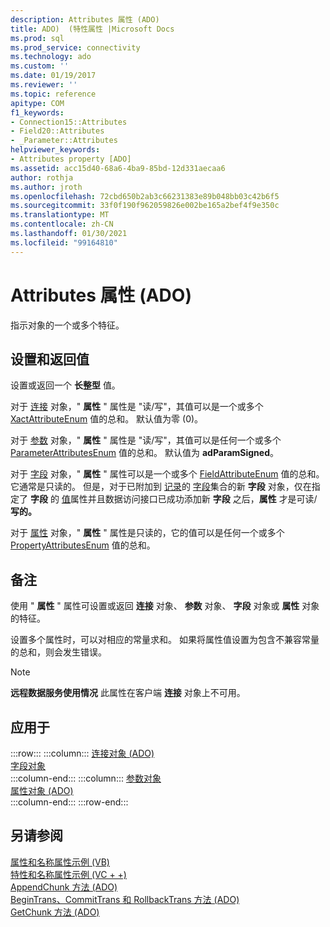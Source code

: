 ```yaml
---
description: Attributes 属性 (ADO)
title: ADO)  (特性属性 |Microsoft Docs
ms.prod: sql
ms.prod_service: connectivity
ms.technology: ado
ms.custom: ''
ms.date: 01/19/2017
ms.reviewer: ''
ms.topic: reference
apitype: COM
f1_keywords:
- Connection15::Attributes
- Field20::Attributes
- _Parameter::Attributes
helpviewer_keywords:
- Attributes property [ADO]
ms.assetid: acc15d40-68a6-4ba9-85bd-12d331aecaa6
author: rothja
ms.author: jroth
ms.openlocfilehash: 72cbd650b2ab3c66231383e89b048bb03c42b6f5
ms.sourcegitcommit: 33f0f190f962059826e002be165a2bef4f9e350c
ms.translationtype: MT
ms.contentlocale: zh-CN
ms.lasthandoff: 01/30/2021
ms.locfileid: "99164810"
---
```

# <a name="attributes-property-ado"></a>Attributes 属性 (ADO)
指示对象的一个或多个特征。  
  
## <a name="settings-and-return-values"></a>设置和返回值  
 设置或返回一个 **长整型** 值。  
  
 对于 [连接](./connection-object-ado.md) 对象，" **属性** " 属性是 "读/写"，其值可以是一个或多个 [XactAttributeEnum](./xactattributeenum.md) 值的总和。 默认值为零 (0)。  
  
 对于 [参数](./parameter-object.md) 对象，" **属性** " 属性是 "读/写"，其值可以是任何一个或多个 [ParameterAttributesEnum](./parameterattributesenum.md) 值的总和。 默认值为 **adParamSigned**。  
  
 对于 [字段](./field-object.md) 对象，" **属性** " 属性可以是一个或多个 [FieldAttributeEnum](./fieldattributeenum.md) 值的总和。 它通常是只读的。 但是，对于已附加到 [记录](./record-object-ado.md)的 [字段](./fields-collection-ado.md)集合的新 **字段** 对象，仅在指定了 **字段** 的 [值](./value-property-ado.md)属性并且数据访问接口已成功添加新 **字段** 之后，**属性** 才是可读/**写的。** [](./update-method.md)  
  
 对于 [属性](./property-object-ado.md) 对象，" **属性** " 属性是只读的，它的值可以是任何一个或多个 [PropertyAttributesEnum](./propertyattributesenum.md) 值的总和。  
  
## <a name="remarks"></a>备注  
 使用 " **属性** " 属性可设置或返回 **连接** 对象、 **参数** 对象、 **字段** 对象或 **属性** 对象的特征。  
  
 设置多个属性时，可以对相应的常量求和。 如果将属性值设置为包含不兼容常量的总和，则会发生错误。  
  
> [!NOTE]
>  **远程数据服务使用情况** 此属性在客户端 **连接** 对象上不可用。  
  
## <a name="applies-to"></a>应用于  

:::row:::
    :::column:::
        [连接对象 (ADO)](./connection-object-ado.md)  
        [字段对象](./field-object.md)  
    :::column-end:::
    :::column:::
        [参数对象](./parameter-object.md)  
        [属性对象 (ADO)](./property-object-ado.md)  
    :::column-end:::
:::row-end:::

## <a name="see-also"></a>另请参阅  
 [属性和名称属性示例 (VB) ](./attributes-and-name-properties-example-vb.md)   
 [特性和名称属性示例 (VC + +) ](./attributes-and-name-properties-example-vc.md)   
 [AppendChunk 方法 (ADO) ](./appendchunk-method-ado.md)   
 [BeginTrans、CommitTrans 和 RollbackTrans 方法 (ADO) ](./begintrans-committrans-and-rollbacktrans-methods-ado.md)   
 [GetChunk 方法 (ADO)](./getchunk-method-ado.md)